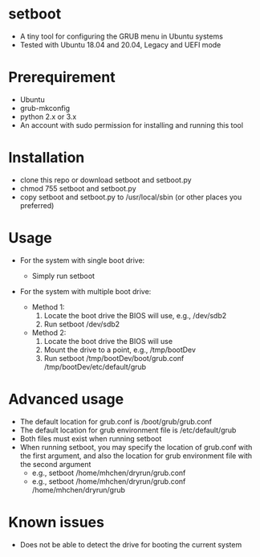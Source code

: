 # setboot
- A tiny tool for configuring the GRUB menu in Ubuntu systems
- Tested with Ubuntu 18.04 and 20.04, Legacy and UEFI mode

# Prerequirement
- Ubuntu
- grub-mkconfig
- python 2.x or 3.x
- An account with sudo permission for installing and running this tool

# Installation
- clone this repo or download setboot and setboot.py
- chmod 755 setboot and setboot.py
- copy setboot and setboot.py to /usr/local/sbin (or other places you preferred)

# Usage
- For the system with single boot drive:
    - Simply run setboot

- For the system with multiple boot drive:
    - Method 1:
        1. Locate the boot drive the BIOS will use, e.g., /dev/sdb2
        2. Run setboot /dev/sdb2
    - Method 2:
        1. Locate the boot drive the BIOS will use
        2. Mount the drive to a point, e.g., /tmp/bootDev
        2. Run setboot /tmp/bootDev/boot/grub.conf /tmp/bootDev/etc/default/grub

# Advanced usage
- The default location for grub.conf is /boot/grub/grub.conf
- The default location for grub environment file is /etc/default/grub
- Both files must exist when running setboot
- When running setboot, you may specify the location of grub.conf with the first argument, and also the location for grub environment file with the second argument
    - e.g., setboot /home/mhchen/dryrun/grub.conf
    - e.g., setboot /home/mhchen/dryrun/grub.conf /home/mhchen/dryrun/grub

# Known issues
- Does not be able to detect the drive for booting the current system
